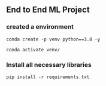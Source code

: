 ## End to End ML Project

### created a environment
```
conda create -p venv python==3.8 -y

conda activate venv/
```
### Install all necessary libraries
```
pip install -r requirements.txt
```